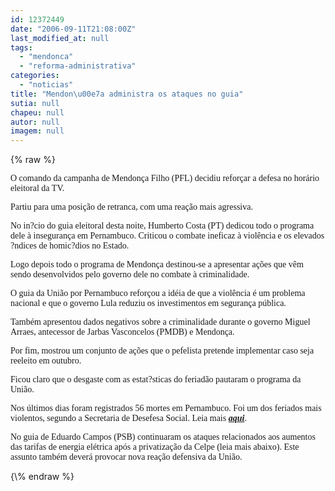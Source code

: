 ```yaml
---
id: 12372449
date: "2006-09-11T21:08:00Z"
last_modified_at: null
tags:
  - "mendonca"
  - "reforma-administrativa"
categories:
  - "noticias"
title: "Mendon\u00e7a administra os ataques no guia"
sutia: null
chapeu: null
autor: null
imagem: null
---
```

{\% raw %}
<p><P><FONT face=Verdana>O comando da campanha de Mendonça Filho (PFL)&nbsp;decidiu reforçar a defesa no horário eleitoral da TV.</FONT></P></p>
<p><P><FONT face=Verdana>Partiu para uma posição de retranca, com uma reação&nbsp;mais agressiva.</FONT></P></p>
<p><P><FONT face=Verdana>No in?cio do guia eleitoral desta noite, Humberto Costa (PT) dedicou todo o programa dele à insegurança em Pernambuco. Criticou o combate ineficaz à violência e os elevados ?ndices de homic?dios no Estado.</FONT></P></p>
<p><P><FONT face=Verdana>Logo depois todo o programa de Mendonça destinou-se a apresentar ações que vêm sendo desenvolvidos pelo governo dele no combate à criminalidade.</FONT></P></p>
<p><P><FONT face=Verdana>O guia da União por Pernambuco reforçou a idéia de que a violência é um problema nacional e que o governo Lula reduziu os investimentos em segurança pública.</FONT></P></p>
<p><P><FONT face=Verdana>Também apresentou&nbsp;dados negativos sobre a criminalidade&nbsp;durante o governo Miguel Arraes, antecessor de Jarbas Vasconcelos (PMDB) e Mendonça.</FONT></P></p>
<p><P><FONT face=Verdana>Por fim, mostrou um conjunto de ações que o pefelista pretende implementar caso seja reeleito em outubro.</FONT></P></p>
<p><P><FONT face=Verdana>Ficou claro que o desgaste com as estat?sticas do feriadão pautaram o programa da União. </FONT></P></p>
<p><P><FONT face=Verdana>Nos últimos dias foram registrados 56&nbsp;mortes em Pernambuco. Foi um dos feriados mais violentos, segundo a Secretaria de Desefesa Social. Leia mais <STRONG><EM><A href=\"https://jc3.uol.com.br/2006/09/11/not_119311.php\" target=_blank>aqui</A></EM></STRONG>.</FONT></P></p>
<p><P><FONT face=Verdana>No guia de Eduardo Campos (PSB) continuaram os ataques relacionados aos aumentos das tarifas de energia elétrica após a privatização da Celpe (leia mais abaixo). Este assunto também deverá provocar nova reação defensiva da União.</FONT></P> </p>
{\% endraw %}
